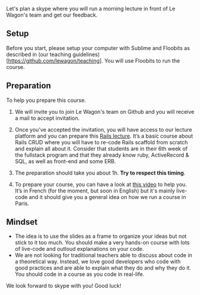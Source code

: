 Let's plan a skype where you will run a morning lecture in front of Le Wagon's team and get our feedback.

## Setup

Before you start, please setup your computer with Sublime and Floobits as described in (our teaching guidelines)[https://github.com/lewagon/teaching]. You will use Floobits to run the course.

## Preparation

To help you prepare this course.

1. We will invite you to join Le Wagon's team on Github and you will receive a mail to accept invitation.

1. Once you’ve accepted the invitation, you will have access to our lecture platform and you can prepare this [Rails lecture](http://karr.lewagon.org/lectures/rails/02-rails-crud/#/). It’s a basic course about Rails CRUD where you will have to re-code Rails scaffold from scratch and explain all about it. Consider that students are in their 6th week of the fullstack program and that they already know ruby, ActiveRecord & SQL, as well as front-end and some ERB.

1. The preparation should take you about 1h. **Try to respect this timing**.

1. To prepare your course, you can have a look at [this video](https://vimeo.com/136631624) to help you. It’s in French (for the moment, but soon in English) but it's mainly live-code and it should give you a general idea on how we run a course in Paris.

## Mindset

- The idea is to use the slides as a frame to organize your ideas but not stick to it too much. You should make a very hands-on course with lots of live-code and outloud explanations on your code.
- We are not looking for traditional teachers able to discuss about code in a theoretical way. Instead, we love good developers who code with good practices and are able to explain what they do and why they do it. You should code in a course as you code in real-life.

We look forward to skype with you! Good luck!
